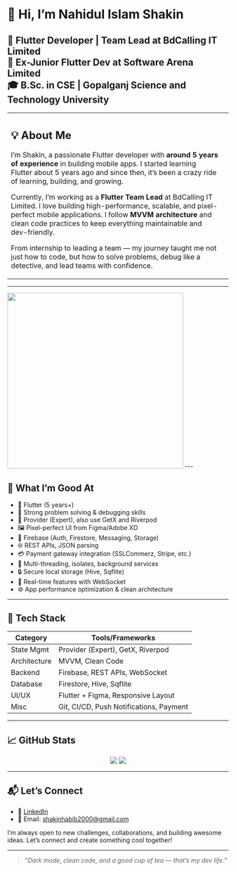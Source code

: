 # 👋 Hi, I’m Nahidul Islam Shakin

🚀 Flutter Developer | Team Lead at BdCalling IT Limited      
💼 Ex-Junior Flutter Dev at Software Arena Limited           
🎓 B.Sc. in CSE | Gopalganj Science and Technology University  
---

<table>
<tr>
<td>

## 💡 About Me

I’m Shakin, a passionate Flutter developer with **around 5 years of experience** in building mobile apps. I started learning Flutter about 5 years ago and since then, it’s been a crazy ride of learning, building, and growing. 

Currently, I’m working as a **Flutter Team Lead** at BdCalling IT Limited. I love building high-performance, scalable, and pixel-perfect mobile applications. I follow **MVVM architecture** and clean code practices to keep everything maintainable and dev-friendly.

From internship to leading a team — my journey taught me not just how to code, but how to solve problems, debug like a detective, and lead teams with confidence.

</td>
<td>

</td>
</tr>
</table>

---
<img src = "https://github-readme-streak-stats.herokuapp.com?user=nahidulislamshakin&theme=dark&hide_border=true" width = 400>
---

## 💪 What I’m Good At

- 📱 Flutter (5 years+)
- 🧠 Strong problem solving & debugging skills
- 🧰 Provider (Expert), also use GetX and Riverpod
- 🖼️ Pixel-perfect UI from Figma/Adobe XD
- 🔌 Firebase (Auth, Firestore, Messaging, Storage)
- 🌐 REST APIs, JSON parsing
- 💳 Payment gateway integration (SSLCommerz, Stripe, etc.)
- 🧵 Multi-threading, isolates, background services
- 🔒 Secure local storage (Hive, Sqflite)
- 🔄 Real-time features with WebSocket
- ⚙️ App performance optimization & clean architecture

---

## 🧠 Tech Stack

| Category     | Tools/Frameworks                           |
|--------------|--------------------------------------------|
| State Mgmt   | Provider (Expert), GetX, Riverpod          |
| Architecture | MVVM, Clean Code                           |
| Backend      | Firebase, REST APIs, WebSocket             |
| Database     | Firestore, Hive, Sqflite                   |
| UI/UX        | Flutter + Figma, Responsive Layout         |
| Misc         | Git, CI/CD, Push Notifications, Payment    |

---

## 📈 GitHub Stats

<p align="center">
  <img src="https://github-readme-stats.vercel.app/api?username=nahidulislamshakin&show_icons=true&theme=tokyonight" />
  <img src="https://github-readme-stats.vercel.app/api/top-langs/?username=nahidulislamshakin&layout=compact&theme=tokyonight" />
</p>

---

## 📬 Let’s Connect

- 🔗 [LinkedIn](https://www.linkedin.com/in/nahidul-islam-shakin/?originalSubdomain=bd)
- 📧 Email: shakinhabib2000@gmail.com

I’m always open to new challenges, collaborations, and building awesome ideas. Let’s connect and create something cool together!

---

> *“Dark mode, clean code, and a good cup of tea — that’s my dev life.”*
